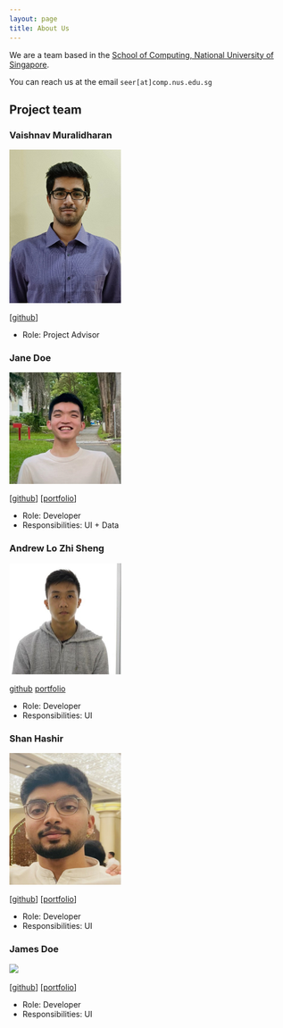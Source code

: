 ```yaml
---
layout: page
title: About Us
---
```


We are a team based in the [School of Computing, National University of Singapore](http://www.comp.nus.edu.sg).

You can reach us at the email `seer[at]comp.nus.edu.sg`

## Project team

### Vaishnav Muralidharan

<img src="images/Vaishnav Formal photo.png" width="200px">


[[github](https://github.com/johndoe)]

* Role: Project Advisor

### Jane Doe

<img src="images/tex-tang.png" width="200px">

[[github](http://github.com/Tex-Tang)]
[[portfolio](team/tex-tang.md)]

* Role: Developer
* Responsibilities: UI + Data

### Andrew Lo Zhi Sheng

<img src="images/andrew.png" width="200px">

[github](http://github.com/wrewsama) [portfolio](team/andrew.md)

* Role: Developer
* Responsibilities: UI

### Shan Hashir

<img src="images/sh4nh.png" width="200px">

[[github](http://github.com/sh4nH)]
[[portfolio](team/shan.md)]

* Role: Developer
* Responsibilities: UI

### James Doe

<img src="images/johndoe.png" width="200px">

[[github](http://github.com/johndoe)]
[[portfolio](team/johndoe.md)]

* Role: Developer
* Responsibilities: UI
